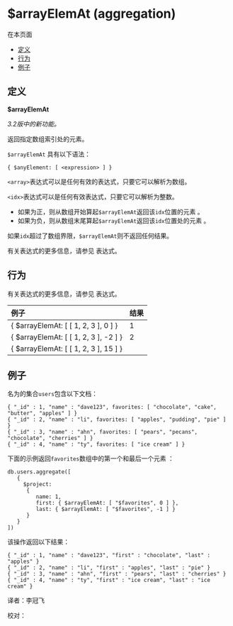 # $arrayElemAt \(aggregation\)

在本页面

* [定义](arrayelemat-aggregation.md#definition)
* [行为](arrayelemat-aggregation.md#behavior)
* [例子](arrayelemat-aggregation.md#examples)

## 定义

**$arrayElemAt**

_3.2版中的新功能。_

返回指定数组索引处的元素。

`$arrayElemAt` 具有以下语法：

```text
{ $anyElement: [ <expression> ] }
```

`<array>`表达式可以是任何有效的表达式，只要它可以解析为数组。

`<idx>`表达式可以是任何有效表达式，只要它可以解析为整数。

* 如果为正，则从数组开始算起`$arrayElemAt`返回该`idx`位置的元素 。
* 如果为负，则从数组末尾算起`$arrayElemAt`返回该`idx`位置处的元素 。

如果`idx`超过了数组界限，`$arrayElemAt`则不返回任何结果。

有关表达式的更多信息，请参见 表达式。

## 行为

有关表达式的更多信息，请参见 表达式。

| 例子 | 结果 |
| :--- | :--- |
| { $arrayElemAt: \[ \[ 1, 2, 3 \], 0 \] } | 1 |
| { $arrayElemAt: \[ \[ 1, 2, 3 \], -2 \] } | 2 |
| { $arrayElemAt: \[ \[ 1, 2, 3 \], 15 \] } |  |

## 例子

名为的集合`users`包含以下文档：

```text
{ "_id" : 1, "name" : "dave123", favorites: [ "chocolate", "cake", "butter", "apples" ] }
{ "_id" : 2, "name" : "li", favorites: [ "apples", "pudding", "pie" ] }
{ "_id" : 3, "name" : "ahn", favorites: [ "pears", "pecans", "chocolate", "cherries" ] }
{ "_id" : 4, "name" : "ty", favorites: [ "ice cream" ] }
```

下面的示例返回`favorites`数组中的第一个和最后一个元素 ：

```text
db.users.aggregate([
   {
     $project:
      {
         name: 1,
         first: { $arrayElemAt: [ "$favorites", 0 ] },
         last: { $arrayElemAt: [ "$favorites", -1 ] }
      }
   }
])
```

该操作返回以下结果：

```text
{ "_id" : 1, "name" : "dave123", "first" : "chocolate", "last" : "apples" }
{ "_id" : 2, "name" : "li", "first" : "apples", "last" : "pie" }
{ "_id" : 3, "name" : "ahn", "first" : "pears", "last" : "cherries" }
{ "_id" : 4, "name" : "ty", "first" : "ice cream", "last" : "ice cream" }
```

译者：李冠飞

校对：

